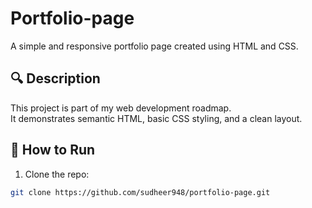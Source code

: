 # Portfolio-page

A simple and responsive portfolio page created using HTML and CSS.

## 🔍 Description

This project is part of my web development roadmap.  
It demonstrates semantic HTML, basic CSS styling, and a clean layout.

## 🚀 How to Run

1. Clone the repo:
```bash
git clone https://github.com/sudheer948/portfolio-page.git
